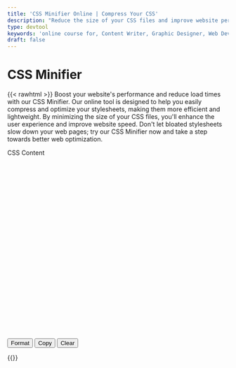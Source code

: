 ```yaml
---
title: 'CSS Minifier Online | Compress Your CSS'
description: "Reduce the size of your CSS files and improve website performance with our CSS Minifier. Easily shrink your stylesheets for faster load times. Try it now and enhance your web optimization efforts!"
type: devtool
keywords: 'online course for, Content Writer, Graphic Designer, Web Developer, Software Engineer, Frontend Developer graphic designer, UI designer, digital marketing'
draft: false
---
```


# CSS Minifier

{{< rawhtml >}}
Boost your website's performance and reduce load times with our CSS Minifier. Our online tool is designed to help you easily compress and optimize your stylesheets, making them more efficient and lightweight. By minimizing the size of your CSS files, you'll enhance the user experience and improve website speed. Don't let bloated stylesheets slow down your web pages; try our CSS Minifier now and take a step towards better web optimization.
<p></p>
<form>

<label for="css">CSS Content</label>
<div id="editor" style="width:100%;height:400px;"></div>


<input class="btn button button--primary button--small" type='button' id='format' value='Format'>
    <input class="btn button button--primary button--small" type="button" id="copy" value="Copy">
<input class="btn button button--primary button--small button--danger" type='button' id='clear' value='Clear'>

</form>
{{</ rawhtml >}}